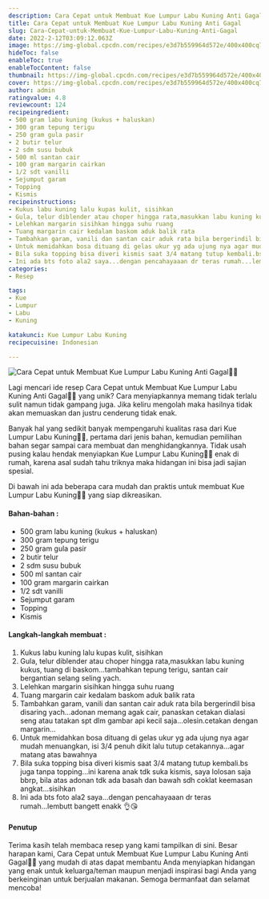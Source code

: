 ```yaml
---
description: Cara Cepat untuk Membuat Kue Lumpur Labu Kuning Anti Gagal"
title: Cara Cepat untuk Membuat Kue Lumpur Labu Kuning Anti Gagal
slug: Cara-Cepat-untuk-Membuat-Kue-Lumpur-Labu-Kuning-Anti-Gagal
date: 2022-2-12T03:09:12.063Z
image: https://img-global.cpcdn.com/recipes/e3d7b559964d572e/400x400cq70/photo.jpg
hideToc: false
enableToc: true
enableTocContent: false
thumbnail: https://img-global.cpcdn.com/recipes/e3d7b559964d572e/400x400cq70/photo.jpg
cover: https://img-global.cpcdn.com/recipes/e3d7b559964d572e/400x400cq70/photo.jpg
author: admin
ratingvalue: 4.8
reviewcount: 124
recipeingredient:
- 500 gram labu kuning (kukus + haluskan)
- 300 gram tepung terigu
- 250 gram gula pasir
- 2 butir telur
- 2 sdm susu bubuk
- 500 ml santan cair
- 100 gram margarin cairkan
- 1/2 sdt vanilli
- Sejumput garam
- Topping
- Kismis
recipeinstructions:
- Kukus labu kuning lalu kupas kulit, sisihkan
- Gula, telur diblender atau choper hingga rata,masukkan labu kuning kukus, tuang di baskom...tambahkan tepung terigu, santan cair bergantian selang seling yach.
- Lelehkan margarin sisihkan hingga suhu ruang
- Tuang margarin cair kedalam baskom aduk balik rata
- Tambahkan garam, vanili dan santan cair aduk rata bila bergerindil bisa disaring yach...adonan memang agak cair, panaskan cetakan dialasi seng atau tatakan spt dlm gambar api kecil saja...olesin.cetakan dengan margarin...
- Untuk memidahkan bosa dituang di gelas ukur yg ada ujung nya agar mudah menuangkan, isi 3/4 penuh dikit lalu tutup cetakannya...agar matang atas bawahnya
- Bila suka topping bisa diveri kismis saat 3/4 matang tutup kembali.bs juga tanpa topping...ini karena anak tdk suka kismis, saya lolosan saja bbrp, bila atas adonan tdk ada basah dan bawah sdh coklat keemasan angkat...sisihkan
- Ini ada bts foto ala2 saya...dengan pencahayaaan dr teras rumah...lembutt bangett enakk 👌😘
categories:
- Resep

tags:
- Kue
- Lumpur
- Labu
- Kuning

katakunci: Kue Lumpur Labu Kuning
recipecuisine: Indonesian

---
```


![Cara Cepat untuk Membuat Kue Lumpur Labu Kuning Anti Gagal👩‍🍳](https://img-global.cpcdn.com/recipes/e3d7b559964d572e/400x400cq70/photo.jpg)

Lagi mencari ide resep Cara Cepat untuk Membuat Kue Lumpur Labu Kuning Anti Gagal👩‍🍳 yang unik? Cara menyiapkannya memang tidak terlalu sulit namun tidak gampang juga. Jika keliru mengolah maka hasilnya tidak akan memuaskan dan justru cenderung tidak enak.

Banyak hal yang sedikit banyak mempengaruhi kualitas rasa dari Kue Lumpur Labu Kuning👩‍🍳, pertama dari jenis bahan, kemudian pemilihan bahan segar sampai cara membuat dan menghidangkannya. Tidak usah pusing kalau hendak menyiapkan Kue Lumpur Labu Kuning👩‍🍳 enak di rumah, karena asal sudah tahu triknya maka hidangan ini bisa jadi sajian spesial.

Di bawah ini ada beberapa cara mudah dan praktis untuk membuat Kue Lumpur Labu Kuning👩‍🍳 yang siap dikreasikan.

<!--inarticleads1-->

#### Bahan-bahan :

- 500 gram labu kuning (kukus + haluskan)
- 300 gram tepung terigu
- 250 gram gula pasir
- 2 butir telur
- 2 sdm susu bubuk
- 500 ml santan cair
- 100 gram margarin cairkan
- 1/2 sdt vanilli
- Sejumput garam
- Topping
- Kismis

<!--inarticleads2-->

#### Langkah-langkah membuat :

1. Kukus labu kuning lalu kupas kulit, sisihkan
1. Gula, telur diblender atau choper hingga rata,masukkan labu kuning kukus, tuang di baskom...tambahkan tepung terigu, santan cair bergantian selang seling yach.
1. Lelehkan margarin sisihkan hingga suhu ruang
1. Tuang margarin cair kedalam baskom aduk balik rata
1. Tambahkan garam, vanili dan santan cair aduk rata bila bergerindil bisa disaring yach...adonan memang agak cair, panaskan cetakan dialasi seng atau tatakan spt dlm gambar api kecil saja...olesin.cetakan dengan margarin...
1. Untuk memidahkan bosa dituang di gelas ukur yg ada ujung nya agar mudah menuangkan, isi 3/4 penuh dikit lalu tutup cetakannya...agar matang atas bawahnya
1. Bila suka topping bisa diveri kismis saat 3/4 matang tutup kembali.bs juga tanpa topping...ini karena anak tdk suka kismis, saya lolosan saja bbrp, bila atas adonan tdk ada basah dan bawah sdh coklat keemasan angkat...sisihkan
1. Ini ada bts foto ala2 saya...dengan pencahayaaan dr teras rumah...lembutt bangett enakk 👌😘

#### Penutup

Terima kasih telah membaca resep yang kami tampilkan di sini. Besar harapan kami, Cara Cepat untuk Membuat Kue Lumpur Labu Kuning Anti Gagal👩‍🍳 yang mudah di atas dapat membantu Anda menyiapkan hidangan yang enak untuk keluarga/teman maupun menjadi inspirasi bagi Anda yang berkeinginan untuk berjualan makanan. Semoga bermanfaat dan selamat mencoba!